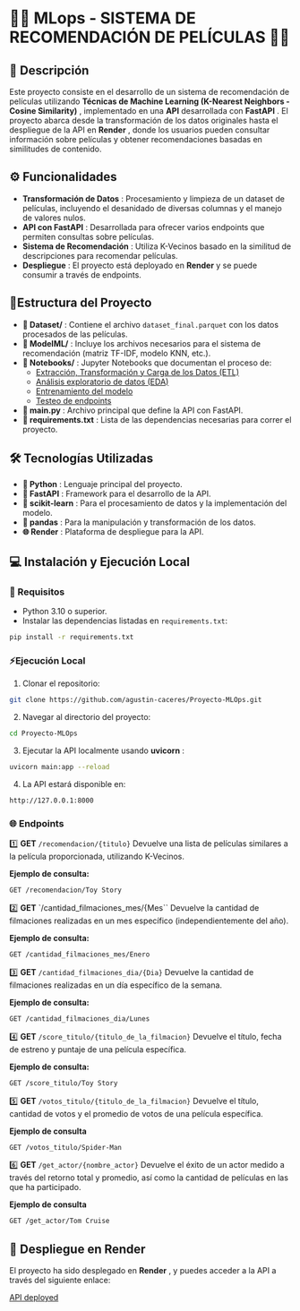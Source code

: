 # **👩‍💻** MLops - SISTEMA DE RECOMENDACIÓN DE PELÍCULAS 👩‍💻

## 📌 Descripción

Este proyecto consiste en el desarrollo de un sistema de recomendación de películas utilizando **Técnicas de Machine Learning (K-Nearest Neighbors - Cosine Similarity)** , implementado en una **API** desarrollada con **FastAPI** . El proyecto abarca desde la transformación de los datos originales hasta el despliegue de la API en **Render** , donde los usuarios pueden consultar información sobre películas y obtener recomendaciones basadas en similitudes de contenido.

## ⚙️ Funcionalidades

* **Transformación de Datos** : Procesamiento y limpieza de un dataset de películas, incluyendo el desanidado de diversas columnas y el manejo de valores nulos.
* **API con FastAPI** : Desarrollada para ofrecer varios endpoints que permiten consultas sobre películas.
* **Sistema de Recomendación** : Utiliza K-Vecinos basado en la similitud de descripciones para recomendar películas.
* **Despliegue** : El proyecto está deployado en **Render** y se puede consumir a través de endpoints.

## 🧬Estructura del Proyecto

* **📁 Dataset/** : Contiene el archivo `dataset_final.parquet` con los datos procesados de las películas.
* **📁 ModelML/** : Incluye los archivos necesarios para el sistema de recomendación (matriz TF-IDF, modelo KNN, etc.).
* **📁 Notebooks/** : Jupyter Notebooks que documentan el proceso de:
  * [Extracción, Transformación y Carga de los Datos (ETL)](https://github.com/agustin-caceres/Proyecto-MLOps/blob/main/Notebooks/ETL_movies.ipynb)
  * [Análisis exploratorio de datos (EDA)](https://github.com/agustin-caceres/Proyecto-MLOps/blob/main/Notebooks/EDA_movies.ipynb)
  * [Entrenamiento del modelo](https://github.com/agustin-caceres/Proyecto-MLOps/blob/main/Notebooks/Model_training.ipynb)
  * [Testeo de endpoints](https://github.com/agustin-caceres/Proyecto-MLOps/blob/main/Notebooks/API_testing.ipynb)
* **📝 main.py** : Archivo principal que define la API con FastAPI.
* **📄 requirements.txt** : Lista de las dependencias necesarias para correr el proyecto.

## 🛠️ Tecnologías Utilizadas

* **🐍 Python** : Lenguaje principal del proyecto.
* **🚀 FastAPI** : Framework para el desarrollo de la API.
* **🔧 scikit-learn** : Para el procesamiento de datos y la implementación del modelo.
* **🐼 pandas** : Para la manipulación y transformación de los datos.
* **🌐 Render** : Plataforma de despliegue para la API.

## 💻 Instalación y Ejecución Local

### 🧰 Requisitos

* Python 3.10 o superior.
* Instalar las dependencias listadas en `requirements.txt`:

```bash
pip install -r requirements.txt
```

### ⚡Ejecución Local

1. Clonar el repositorio:

```bash
git clone https://github.com/agustin-caceres/Proyecto-MLOps.git
```

2. Navegar al directorio del proyecto:

```bash
cd Proyecto-MLOps
```

3. Ejecutar la API localmente usando  **uvicorn** :

```bash
uvicorn main:app --reload
```

4. La API estará disponible en:

```bash
http://127.0.0.1:8000
```

### 🌐 Endpoints

1️⃣ **GET** `/recomendacion/{titulo}`
Devuelve una lista de películas similares a la película proporcionada, utilizando K-Vecinos.

**Ejemplo de consulta:**

```bash
GET /recomendacion/Toy Story
```

2️⃣ **GET** `/cantidad_filmaciones_mes/{Mes``
Devuelve la cantidad de filmaciones realizadas en un mes específico (independientemente del año).

**Ejemplo de consulta:**

```bash
GET /cantidad_filmaciones_mes/Enero
```

3️⃣ **GET** `/cantidad_filmaciones_dia/{Dia}`
Devuelve la cantidad de filmaciones realizadas en un día específico de la semana.

**Ejemplo de consulta:**

```bash
GET /cantidad_filmaciones_dia/Lunes
```

4️⃣ **GET** `/score_titulo/{titulo_de_la_filmacion}`
Devuelve el título, fecha de estreno y puntaje de una película específica.

**Ejemplo de consulta:**

```bash
GET /score_titulo/Toy Story
```

5️⃣ **GET** `/votos_titulo/{titulo_de_la_filmacion}`
Devuelve el título, cantidad de votos y el promedio de votos de una película específica.

**Ejemplo de consulta**

```bash
GET /votos_titulo/Spider-Man
```

6️⃣ **GET** `/get_actor/{nombre_actor}`
Devuelve el éxito de un actor medido a través del retorno total y promedio, así como la cantidad de películas en las que ha participado.

**Ejemplo de consulta**

```bash
GET /get_actor/Tom Cruise
```

## 🚀 Despliegue en Render

El proyecto ha sido desplegado en **Render** , y puedes acceder a la API a través del siguiente enlace:

[API deployed](https://proyecto-mlops-dp3e.onrender.com)
